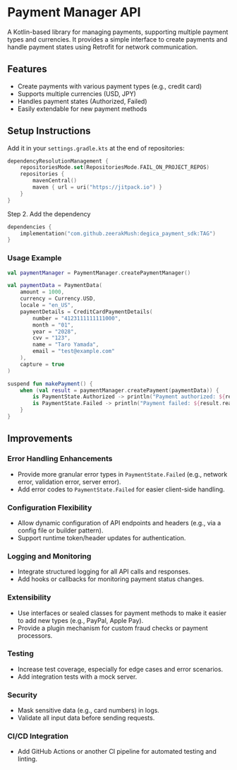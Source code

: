 # Payment Manager API

A Kotlin-based library for managing payments, supporting multiple payment types and currencies. It
provides a simple interface to create payments and handle payment states using Retrofit for network
communication.

## Features

- Create payments with various payment types (e.g., credit card)
- Supports multiple currencies (USD, JPY)
- Handles payment states (Authorized, Failed)
- Easily extendable for new payment methods

## Setup Instructions

Add it in your `settings.gradle.kts` at the end of repositories:

```kotlin
dependencyResolutionManagement {
    repositoriesMode.set(RepositoriesMode.FAIL_ON_PROJECT_REPOS)
    repositories {
        mavenCentral()
        maven { url = uri("https://jitpack.io") }
    }
}
```

Step 2. Add the dependency

```kotlin
dependencies {
    implementation("com.github.zeerakMush:degica_payment_sdk:TAG")
}
```

### Usage Example

```kotlin
val paymentManager = PaymentManager.createPaymentManager()

val paymentData = PaymentData(
    amount = 1000,
    currency = Currency.USD,
    locale = "en_US",
    paymentDetails = CreditCardPaymentDetails(
        number = "4123111111111000",
        month = "01",
        year = "2028",
        cvv = "123",
        name = "Taro Yamada",
        email = "test@example.com"
    ),
    capture = true
)

suspend fun makePayment() {
    when (val result = paymentManager.createPayment(paymentData)) {
        is PaymentState.Authorized -> println("Payment authorized: ${result.paymentId}")
        is PaymentState.Failed -> println("Payment failed: ${result.reason}")
    }
}
```

## Improvements
### Error Handling Enhancements

- Provide more granular error types in `PaymentState.Failed` (e.g., network error, validation error, server error).
- Add error codes to `PaymentState.Failed` for easier client-side handling.

### Configuration Flexibility

- Allow dynamic configuration of API endpoints and headers (e.g., via a config file or builder pattern).
- Support runtime token/header updates for authentication.

### Logging and Monitoring

- Integrate structured logging for all API calls and responses.
- Add hooks or callbacks for monitoring payment status changes.

### Extensibility

- Use interfaces or sealed classes for payment methods to make it easier to add new types (e.g., PayPal, Apple Pay).
- Provide a plugin mechanism for custom fraud checks or payment processors.

### Testing

- Increase test coverage, especially for edge cases and error scenarios.
- Add integration tests with a mock server.

### Security

- Mask sensitive data (e.g., card numbers) in logs.
- Validate all input data before sending requests.

### CI/CD Integration

- Add GitHub Actions or another CI pipeline for automated testing and linting.